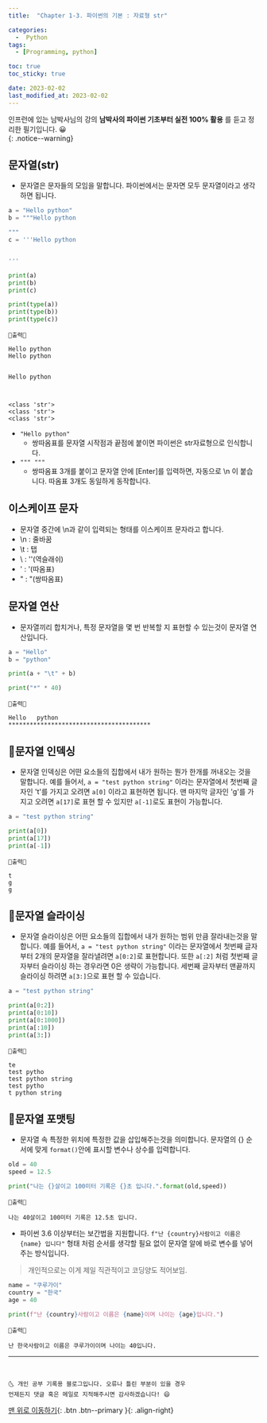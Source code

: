 ```yaml
---
title:  "Chapter 1-3. 파이썬의 기본 : 자료형 str" 

categories:
  -  Python
tags:
  - [Programming, python]

toc: true
toc_sticky: true

date: 2023-02-02
last_modified_at: 2023-02-02
---
```


인프런에 있는 남박사님의 강의 **남박사의 파이썬 기초부터 실전 100% 활용** 를 듣고 정리한 필기입니다. 😀  
{: .notice--warning}

## 문자열(str)
- 문자열은 문자들의 모임을 말합니다. 파이썬에서는 문자면 모두 문자열이라고 생각하면 됩니다.

```python
a = "Hello python"
b = """Hello python

"""
c = '''Hello python


'''

print(a)
print(b)
print(c)

print(type(a))
print(type(b))
print(type(c))
```

```
💎출력💎

Hello python
Hello python


Hello python



<class 'str'>
<class 'str'>
<class 'str'>
```

- `"Hello python"`
  - 쌍따옴표를 문자열 시작점과 끝점에 붙이면 파이썬은 str자료형으로 인식합니다.
- `""" """`
  - 쌍따옴표 3개를 붙이고 문자열 안에 [Enter]를 입력하면, 자동으로 \n 이 붙습니다. 따옴표 3개도 동일하게 동작합니다.


## 이스케이프 문자
- 문자열 중간에 \n과 같이 입력되는 형태를 이스케이프 문자라고 합니다.
- \n : 줄바꿈
- \t : 탭
- \\ : '\'(역슬래쉬)
- \' : '(따옴표)
- \" : "(쌍따옴표)

## 문자열 연산
- 문자열끼리 합치거나, 특정 문자열을 몇 번 반복할 지 표현할 수 있는것이 문자열 연산입니다.

```python
a = "Hello"
b = "python"

print(a + "\t" + b)

print("*" * 40)
```

```
💎출력💎

Hello   python
****************************************
```

## 👱문자열 인덱싱
- 문자열 인덱싱은 어떤 요소들의 집합에서 내가 원하는 뭔가 한개를 꺼내오는 것을 말합니다. 예를 들어서, `a = "test python string"` 이라는 문자열에서 첫번째 글자인 't'를 가지고 오려면 `a[0]` 이라고 표현하면 됩니다. 맨 마지막 글자인 'g'를 가지고 오려면 `a[17]`로 표현 할 수 있지만 `a[-1]`로도 표현이 가능합니다.

```python
a = "test python string"

print(a[0])
print(a[17])
print(a[-1])
```

```
💎출력💎

t
g
g
```

## 👱문자열 슬라이싱
- 문자열 슬라이싱은 어떤 요소들의 집합에서 내가 원하는 범위 만큼 잘라내는것을 말합니다. 예를 들어서, `a = "test python string"` 이라는 문자열에서 첫번째 글자부터 2개의 문자열을 잘라낼려면 `a[0:2]`로 표현합니다. 또한 `a[:2]` 처럼 첫번째 글자부터 슬라이싱 하는 경우라면 0은 생략이 가능합니다. 세번째 글자부터 맨끝까지 슬라이싱 하려면 `a[3:]`으로 표현 할 수 있습니다.

```python
a = "test python string"

print(a[0:2])
print(a[0:10])
print(a[0:1000])
print(a[:10])
print(a[3:])
```

```
💎출력💎

te
test pytho
test python string
test pytho
t python string
```

## 👱문자열 포맷팅
- 문자열 속 특정한 위치에 특정한 값을 삽입해주는것을 의미합니다. 문자열의 {} 순서에 맞게 `format()`안에 표시할 변수나 상수를 입력합니다.

```python
old = 40
speed = 12.5

print("나는 {}살이고 100미터 기록은 {}초 입니다.".format(old,speed))
```

```
💎출력💎

나는 40살이고 100미터 기록은 12.5초 입니다.
```

- 파이썬 3.6 이상부터는 보간법을 지원합니다. `f"난 {country}사람이고 이름은 {name} 입니다"` 형태 처럼 순서를 생각할 필요 없이 문자열 알에 바로 변수를 넣어주는 방식입니다.
> 개인적으로는 이게 제일 직관적이고 코딩양도 적어보임.

```python
name = "쿠루가이"
country = "한국"
age = 40

print(f"난 {country}사람이고 이름은 {name}이며 나이는 {age}입니다.")
```

```
💎출력💎

난 한국사람이고 이름은 쿠루가이이며 나이는 40입니다.
```

***

<br>

    🌜 개인 공부 기록용 블로그입니다. 오류나 틀린 부분이 있을 경우 
    언제든지 댓글 혹은 메일로 지적해주시면 감사하겠습니다! 😄

[맨 위로 이동하기](#){: .btn .btn--primary }{: .align-right}